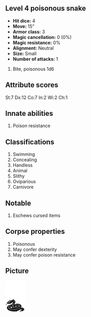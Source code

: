 ## Level 4 poisonous snake

- **Hit dice:** 4
- **Move:** 15"
- **Armor class:** 3
- **Magic cancellation:** 0 (0%)
- **Magic resistance:** 0%
- **Alignment:** Neutral
- **Size:** Small
- **Number of attacks:** 1
1. Bite, poisonous 1d6

## Attribute scores

St:7 Dx:12 Co:7 In:2 Wi:2 Ch:1

## Innate abilities

1. Poison resistance

## Classifications

1. Swimming
2. Concealing
3. Handless
4. Animal
5. Slithy
6. Oviparious
7. Carnivore

## Notable

1. Eschews cursed items

## Corpse properties

1. Poisonous
2. May confer dexterity
3. May confer poison resistance

## Picture

![Water moccasin](https://github.com/hyvanmielenpelit/GnollHackTileSet/blob/main/Monsters/water_moccasin/water_moccasin.png?raw=true)
